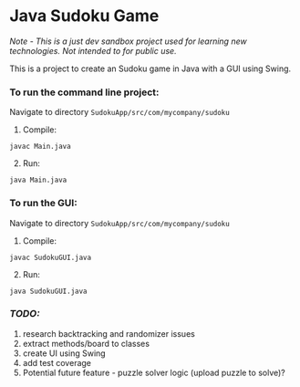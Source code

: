 # Java Sudoku Game
_Note - This is a just dev sandbox project used for learning new technologies. 
        Not intended to for public use._

This is a project to create an Sudoku game in Java with a GUI using Swing. 

### To run the command line project: 
Navigate to directory `SudokuApp/src/com/mycompany/sudoku`
1. Compile:
```
javac Main.java
```
2. Run: 
```
java Main.java
```

### To run the GUI:
Navigate to directory `SudokuApp/src/com/mycompany/sudoku`
1. Compile:
```
javac SudokuGUI.java
```
2. Run: 
```
java SudokuGUI.java
```
### _TODO:_
1. research backtracking and randomizer issues
2. extract methods/board to classes
3. create UI using Swing
4. add test coverage
5. Potential future feature - puzzle solver logic (upload puzzle to solve)?